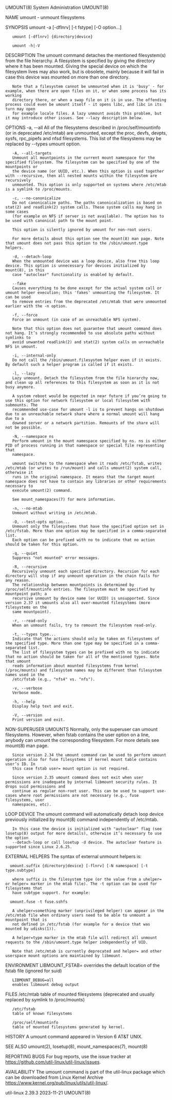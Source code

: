 UMOUNT(8)							     System Administration							     UMOUNT(8)

NAME
       umount - unmount filesystems

SYNOPSIS
       umount -a [-dflnrv] [-t fstype] [-O option...]

       umount [-dflnrv] {directory|device}

       umount -h|-V

DESCRIPTION
       The umount command detaches the mentioned filesystem(s) from the file hierarchy. A filesystem is specified by giving the directory where it has been
       mounted. Giving the special device on which the filesystem lives may also work, but is obsolete, mainly because it will fail in case this device was
       mounted on more than one directory.

       Note that a filesystem cannot be unmounted when it is 'busy' - for example, when there are open files on it, or when some process has its working
       directory there, or when a swap file on it is in use. The offending process could even be umount itself - it opens libc, and libc in its turn may open
       for example locale files. A lazy unmount avoids this problem, but it may introduce other issues. See --lazy description below.

OPTIONS
       -a, --all
	   All of the filesystems described in /proc/self/mountinfo (or in deprecated /etc/mtab) are unmounted, except the proc, devfs, devpts, sysfs,
	   rpc_pipefs and nfsd filesystems. This list of the filesystems may be replaced by --types umount option.

       -A, --all-targets
	   Unmount all mountpoints in the current mount namespace for the specified filesystem. The filesystem can be specified by one of the mountpoints or
	   the device name (or UUID, etc.). When this option is used together with --recursive, then all nested mounts within the filesystem are recursively
	   unmounted. This option is only supported on systems where /etc/mtab is a symlink to /proc/mounts.

       -c, --no-canonicalize
	   Do not canonicalize paths. The paths canonicalization is based on stat(2) and readlink(2) system calls. These system calls may hang in some cases
	   (for example on NFS if server is not available). The option has to be used with canonical path to the mount point.

	   This option is silently ignored by umount for non-root users.

	   For more details about this option see the mount(8) man page. Note that umount does not pass this option to the /sbin/umount.type helpers.

       -d, --detach-loop
	   When the unmounted device was a loop device, also free this loop device. This option is unnecessary for devices initialized by mount(8), in this
	   case "autoclear" functionality is enabled by default.

       --fake
	   Causes everything to be done except for the actual system call or umount helper execution; this 'fakes' unmounting the filesystem. It can be used
	   to remove entries from the deprecated /etc/mtab that were unmounted earlier with the -n option.

       -f, --force
	   Force an unmount (in case of an unreachable NFS system).

	   Note that this option does not guarantee that umount command does not hang. It’s strongly recommended to use absolute paths without symlinks to
	   avoid unwanted readlink(2) and stat(2) system calls on unreachable NFS in umount.

       -i, --internal-only
	   Do not call the /sbin/umount.filesystem helper even if it exists. By default such a helper program is called if it exists.

       -l, --lazy
	   Lazy unmount. Detach the filesystem from the file hierarchy now, and clean up all references to this filesystem as soon as it is not busy anymore.

	   A system reboot would be expected in near future if you’re going to use this option for network filesystem or local filesystem with submounts. The
	   recommended use-case for umount -l is to prevent hangs on shutdown due to an unreachable network share where a normal umount will hang due to a
	   downed server or a network partition. Remounts of the share will not be possible.

       -N, --namespace ns
	   Perform umount in the mount namespace specified by ns. ns is either PID of process running in that namespace or special file representing that
	   namespace.

	   umount switches to the namespace when it reads /etc/fstab, writes /etc/mtab (or writes to /run/mount) and calls umount(2) system call, otherwise it
	   runs in the original namespace. It means that the target mount namespace does not have to contain any libraries or other requirements necessary to
	   execute umount(2) command.

	   See mount_namespaces(7) for more information.

       -n, --no-mtab
	   Unmount without writing in /etc/mtab.

       -O, --test-opts option...
	   Unmount only the filesystems that have the specified option set in /etc/fstab. More than one option may be specified in a comma-separated list.
	   Each option can be prefixed with no to indicate that no action should be taken for this option.

       -q, --quiet
	   Suppress "not mounted" error messages.

       -R, --recursive
	   Recursively unmount each specified directory. Recursion for each directory will stop if any unmount operation in the chain fails for any reason.
	   The relationship between mountpoints is determined by /proc/self/mountinfo entries. The filesystem must be specified by mountpoint path; a
	   recursive unmount by device name (or UUID) is unsupported. Since version 2.37 it umounts also all over-mounted filesystems (more filesystems on the
	   same mountpoint).

       -r, --read-only
	   When an unmount fails, try to remount the filesystem read-only.

       -t, --types type...
	   Indicate that the actions should only be taken on filesystems of the specified type. More than one type may be specified in a comma-separated list.
	   The list of filesystem types can be prefixed with no to indicate that no action should be taken for all of the mentioned types. Note that umount
	   reads information about mounted filesystems from kernel (/proc/mounts) and filesystem names may be different than filesystem names used in the
	   /etc/fstab (e.g., "nfs4" vs. "nfs").

       -v, --verbose
	   Verbose mode.

       -h, --help
	   Display help text and exit.

       -V, --version
	   Print version and exit.

NON-SUPERUSER UMOUNTS
       Normally, only the superuser can umount filesystems. However, when fstab contains the user option on a line, anybody can umount the corresponding
       filesystem. For more details see mount(8) man page.

       Since version 2.34 the umount command can be used to perform umount operation also for fuse filesystems if kernel mount table contains user’s ID. In
       this case fstab user= mount option is not required.

       Since version 2.35 umount command does not exit when user permissions are inadequate by internal libmount security rules. It drops suid permissions and
       continue as regular non-root user. This can be used to support use-cases where root permissions are not necessary (e.g., fuse filesystems, user
       namespaces, etc).

LOOP DEVICE
       The umount command will automatically detach loop device previously initialized by mount(8) command independently of /etc/mtab.

       In this case the device is initialized with "autoclear" flag (see losetup(8) output for more details), otherwise it’s necessary to use the option
       --detach-loop or call losetup -d device. The autoclear feature is supported since Linux 2.6.25.

EXTERNAL HELPERS
       The syntax of external unmount helpers is:

	  umount.suffix {directory|device} [-flnrv] [-N namespace] [-t type.subtype]

       where suffix is the filesystem type (or the value from a uhelper= or helper= marker in the mtab file). The -t option can be used for filesystems that
       have subtype support. For example:

	  umount.fuse -t fuse.sshfs

       A uhelper=something marker (unprivileged helper) can appear in the /etc/mtab file when ordinary users need to be able to unmount a mountpoint that is
       not defined in /etc/fstab (for example for a device that was mounted by udisks(1)).

       A helper=type marker in the mtab file will redirect all unmount requests to the /sbin/umount.type helper independently of UID.

       Note that /etc/mtab is currently deprecated and helper= and other userspace mount options are maintained by libmount.

ENVIRONMENT
       LIBMOUNT_FSTAB=<path>
	   overrides the default location of the fstab file (ignored for suid)

       LIBMOUNT_DEBUG=all
	   enables libmount debug output

FILES
       /etc/mtab
	   table of mounted filesystems (deprecated and usually replaced by symlink to /proc/mounts)

       /etc/fstab
	   table of known filesystems

       /proc/self/mountinfo
	   table of mounted filesystems generated by kernel.

HISTORY
       A umount command appeared in Version 6 AT&T UNIX.

SEE ALSO
       umount(2), losetup(8), mount_namespaces(7), mount(8)

REPORTING BUGS
       For bug reports, use the issue tracker at https://github.com/util-linux/util-linux/issues.

AVAILABILITY
       The umount command is part of the util-linux package which can be downloaded from Linux Kernel Archive
       <https://www.kernel.org/pub/linux/utils/util-linux/>.

util-linux 2.39.3							  2023-11-21								     UMOUNT(8)
